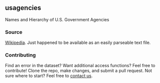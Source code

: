 ## usagencies

Names and Hierarchy of U.S. Government Agencies

### Source

[Wikipedia](https://en.wikipedia.org/wiki/List_of_federal_agencies_in_the_United_States). Just happened to be available as an easily parseable text file.

### Contributing

Find an error in the dataset? Want additional access functions? Feel free to contribute! Clone the repo, make changes, and submit a pull request. Not sure where to start? Feel free to [contact us](esa@defenders.org).
